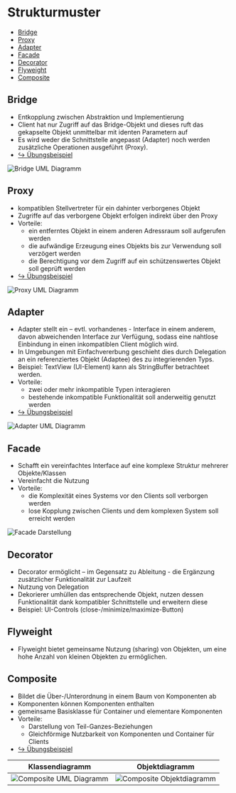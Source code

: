 # Strukturmuster

- [Bridge](#bridge)
- [Proxy](#proxy)
- [Adapter](#adapter)
- [Facade](#facade)
- [Decorator](#decorator)
- [Flyweight](#flyweight)
- [Composite](#composite)

## Bridge

- Entkopplung zwischen Abstraktion und Implementierung
- Client hat nur Zugriff auf das Bridge-Objekt und dieses ruft das gekapselte Objekt unmittelbar mit identen Parametern auf
- Es wird weder die Schnittstelle angepasst (Adapter) noch werden zusätzliche Operationen ausgeführt (Proxy).
- [↪ Übungsbeispiel](https://github.com/gayvis/htlw5-sew/tree/main/05_bridge_logger)

![Bridge UML Diagramm](https://upload.wikimedia.org/wikipedia/commons/thumb/7/7d/Bridge-pattern.svg/1920px-Bridge-pattern.svg.png)

## Proxy

- kompatiblen Stellvertreter für ein dahinter verborgenes Objekt
- Zugriffe auf das verborgene Objekt erfolgen indirekt über den Proxy
- Vorteile:
	- ein entferntes Objekt in einem anderen Adressraum soll aufgerufen werden 
	- die aufwändige Erzeugung eines Objekts bis zur Verwendung soll verzögert werden
	- die Berechtigung vor dem Zugriff auf ein schützenswertes Objekt soll geprüft werden 
- [↪ Übungsbeispiel](https://github.com/gayvis/htlw5-sew/tree/main/06_proxy_logger)

![Proxy UML Diagramm](https://de-academic.com/pictures/dewiki/112/proxy_flexibel.png)

## Adapter

- Adapter stellt ein – evtl. vorhandenes - Interface in einem anderem, davon abweichenden Interface zur Verfügung, sodass eine nahtlose Einbindung in einen inkompatiblen Client möglich wird.
- In Umgebungen mit Einfachvererbung geschieht dies durch Delegation an ein referenziertes Objekt (Adaptee) des zu integrierenden Typs. 
- Beispiel: TextView (UI-Element) kann als StringBuffer betrachteet werden.
- Vorteile:
	- zwei oder mehr inkompatible Typen interagieren 
	- bestehende inkompatible Funktionalität soll anderweitig genutzt werden
- [↪ Übungsbeispiel](https://github.com/gayvis/htlw5-sew/tree/main/07_adapter_buffered-reader)

![Adapter UML Diagramm](https://upload.wikimedia.org/wikipedia/commons/thumb/2/29/Objektadapter.svg/1920px-Objektadapter.svg.png)

## Facade

- Schafft ein vereinfachtes Interface auf eine komplexe Struktur mehrerer Objekte/Klassen
- Vereinfacht die Nutzung
- Vorteile:
	- die Komplexität eines Systems vor den Clients soll verborgen werden
	- lose Kopplung zwischen Clients und dem komplexen System soll erreicht werden

![Facade Darstellung](https://www.philipphauer.de/study/se/design-pattern/facade/variation.svg)

## Decorator

- Decorator ermöglicht – im Gegensatz zu Ableitung - die Ergänzung zusätzlicher Funktionalität zur Laufzeit 
- Nutzung von Delegation
- Dekorierer umhüllen das entsprechende Objekt, nutzen dessen Funktionalität dank kompatibler Schnittstelle und erweitern diese
- Beispiel: UI-Controls (close-/minimize/maximize-Button)

## Flyweight

- Flyweight bietet gemeinsame Nutzung (sharing) von Objekten, um eine hohe Anzahl von kleinen Objekten zu ermöglichen.

## Composite

- Bildet die Über-/Unterordnung in einem Baum von Komponenten ab
- Komponenten können Komponenten enthalten
- gemeinsame Basisklasse für Container und elementare Komponenten
- Vorteile:
	- Darstellung von Teil-Ganzes-Beziehungen
	- Gleichförmige Nutzbarkeit von Komponenten und Container für Clients
- [↪ Übungsbeispiel](https://github.com/gayvis/htlw5-sew/tree/main/08_composite_verzeichnishierarchie)

| Klassendiagramm  |  Objektdiagramm |
|---|---|
| ![Composite UML Diagramm](https://upload.wikimedia.org/wikipedia/commons/thumb/a/aa/Kompositum_Klassen.svg/1280px-Kompositum_Klassen.svg.png)  |  ![Composite Objektdiagramm](https://upload.wikimedia.org/wikipedia/commons/thumb/7/71/Kompositum_Objekte.svg/1024px-Kompositum_Objekte.svg.png) |
